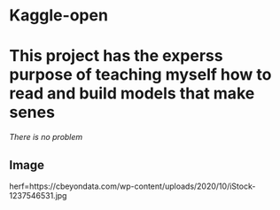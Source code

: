 # Kaggle-open
<h1>This project has the experss purpose of teaching myself how to read and build models that make senes</h1>
<i>There is no problem</i>
<h2>Image</h2>
<div><a> herf=https://cbeyondata.com/wp-content/uploads/2020/10/iStock-1237546531.jpg</a></div>
